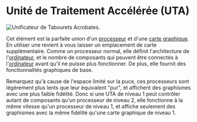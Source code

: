 # Unité de Traitement Accélérée (UTA)

![Unificateur de Tabourets Acrobates.](oredict:opencomputers:apu1)

Cet élément est la parfaite union d'un [processeur](cpu1.md) et d'une [carte graphique](graphicsCard1.md). En utiliser une revient à vous laisser un emplacement de carte supplémentaire. Comme un processeur normal, elle définit l'architecture de l'[ordinateur](../general/computer.md), et le nombre de composants qui peuvent être connectés à l'[ordinateur](../general/computer.md) avant qu'il ne puisse plus fonctionner. De plus, elle fournit des fonctionnalités graphiques de base.

Remarquez qu'à cause de l'espace limité sur la puce, ces processeurs sont légèrement plus lents que leur équivalent "pur", et affichent des graphismes avec une plus faible fidélité. Donc si une UTA de niveau 1 peut contrôler autant de composants qu'un processeur de niveau 2, elle fonctionne à la même vitesse qu'un processeur de niveau 1, et affiche seulement des graphismes avec la même fidélité qu'une carte graphique de niveau 1.
